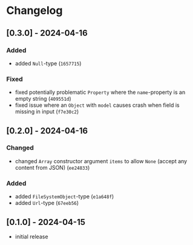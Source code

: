 # Changelog

## [0.3.0] - 2024-04-16

### Added

- added `Null`-type (`1657715`)

### Fixed

- fixed potentially problematic `Property` where the `name`-property is an empty string (`409551d`)
- fixed issue where an `Object` with `model` causes crash when field is missing in input (`f7e30c2`)

## [0.2.0] - 2024-04-16

### Changed

- changed `Array` constructor argument `items` to allow `None` (accept any content from JSON) (`ee24833`)

### Added

- added `FileSystemObject`-type (`e1a648f`)
- added `Url`-type (`67eeb56`)


## [0.1.0] - 2024-04-15

- initial release
